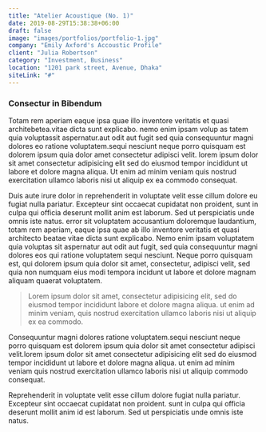 ```yaml
---
title: "Atelier Acoustique (No. 1)"
date: 2019-08-29T15:38:38+06:00
draft: false
image: "images/portfolios/portfolio-1.jpg"
company: "Emily Axford's Accoustic Profile"
client: "Julia Robertson"
category: "Investment, Business"
location: "1201 park street, Avenue, Dhaka"
siteLink: "#"
---
```


### Consectur in Bibendum

Totam rem aperiam eaque ipsa quae illo inventore veritatis et quasi architebetea.vitae dicta sunt
explicabo.
nemo enim ipsam volup as tatem quia voluptassit aspernatur.aut odit aut fugit sed quia consequuntur
magni dolores eo ratione voluptatem.sequi nesciunt neque porro quisquam est dolorem ipsum quia dolor
amet consectetur adipisci velit. lorem ipsum dolor sit amet consectetur adipisicing elit sed do eiusmod
tempor incididunt ut labore et dolore magna aliqua. Ut enim ad minim veniam quis nostrud exercitation
ullamco laboris nisi ut aliquip ex ea commodo consequat.

Duis aute irure dolor in reprehenderit in voluptate velit esse cillum dolore eu fugiat nulla pariatur.
Excepteur sint occaecat cupidatat non proident, sunt in culpa qui officia deserunt mollit anim est
laborum. Sed ut perspiciatis unde omnis iste natus. error sit voluptatem accusantium doloremque laudantium,
totam rem aperiam, eaque ipsa quae ab illo inventore veritatis et quasi architecto beatae vitae dicta
sunt explicabo. Nemo enim ipsam voluptatem quia voluptas sit aspernatur aut odit aut fugit, sed quia
consequuntur magni dolores eos qui ratione voluptatem sequi nesciunt. Neque porro quisquam est, qui
dolorem ipsum quia dolor sit amet, consectetur, adipisci velit, sed quia non numquam eius modi tempora
incidunt ut labore et dolore magnam aliquam quaerat voluptatem.


>Lorem ipsum dolor sit amet, consectetur adipisicing elit, sed do eiusmod tempor incididunt labore et dolore magna aliqua. ut enim ad minim veniam, quis nostrud exercitation ullamco laboris nisi ut aliquip ex ea commodo.

Consequuntur magni dolores ratione voluptatem.sequi nesciunt neque porro quisquam est dolorem ipsum quia
dolor sit amet consectetur adipisci velit.lorem ipsum dolor sit amet consectetur adipisicing elit
sed do eiusmod tempor incididunt ut labore et dolore magna aliqua. ut enim ad minim veniam quis nostrud
exercitation ullamco laboris nisi ut aliquip commodo consequat.

Reprehenderit in voluptate velit esse cillum dolore fugiat nulla pariatur. Excepteur sint occaecat
cupidatat
non proident. sunt in culpa qui officia deserunt mollit anim id est laborum. Sed ut perspiciatis
unde omnis iste natus.
